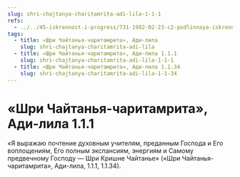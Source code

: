 ```yaml
---
slug: shri-chajtanya-charitamrita-adi-lila-1-1-1
refs:
  - ../../45-iskrennost-i-progress/731-1982-02-23-c2-podlinnaya-iskrennost-oznachaet-prinyat-soznanie-krishny.md
tags:
  - title: «Шри Чайтанья-чаритамрита», Ади-лила
    slug: shri-chajtanya-charitamrita-adi-lila
  - title: «Шри Чайтанья-чаритамрита», Ади-лила 1.1.1
    slug: shri-chajtanya-charitamrita-adi-lila-1-1-1
  - title: «Шри Чайтанья-чаритамрита», Ади-лила 1.1.34
    slug: shri-chajtanya-charitamrita-adi-lila-1-1-34
---
```


# «Шри Чайтанья-чаритамрита», Ади-лила 1.1.1

«Я выражаю почтение духовным учителям, преданным Господа и Его воплощениям, Его полным экспансиям, энергиям и Самому предвечному Господу — Шри Кришне Чайтанье» («Шри Чайтанья-чаритамрита», Ади-лила, 1.1.1, 1.1.34).
